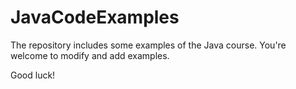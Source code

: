 # JavaCodeExamples
The repository includes some examples of the Java course. You're welcome to modify and add examples.

Good luck!